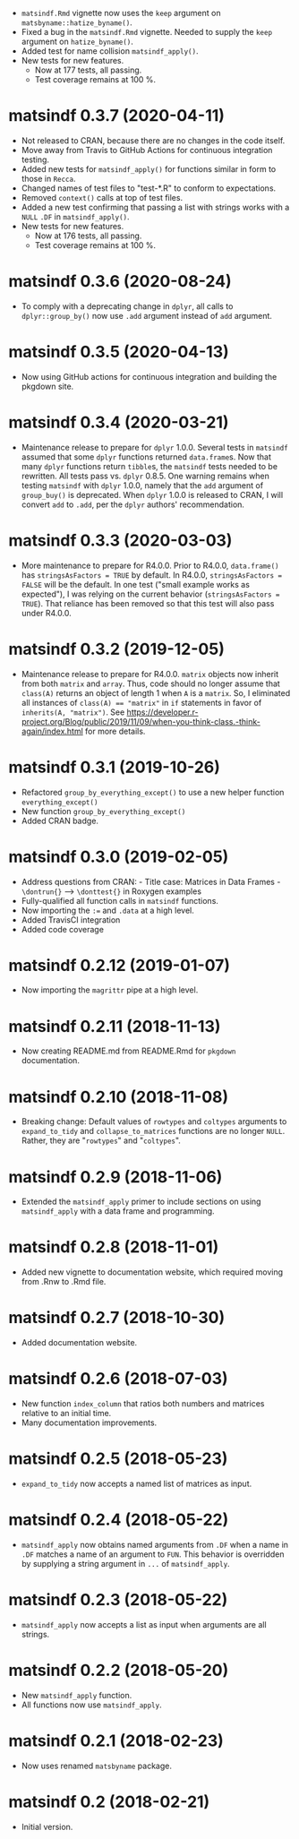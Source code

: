 * `matsindf.Rmd` vignette now uses the `keep` argument on `matsbyname::hatize_byname()`.
* Fixed a bug in the `matsindf.Rmd` vignette.
  Needed to supply the `keep` argument on `hatize_byname()`.
* Added test for name collision `matsindf_apply()`.
* New tests for new features.
    * Now at 177 tests, all passing.
    * Test coverage remains at 100 %.


# matsindf 0.3.7 (2020-04-11)

* Not released to CRAN, because there are no changes in the code itself.
* Move away from Travis to GitHub Actions for continuous integration testing.
* Added new tests for `matsindf_apply()` for 
  functions similar in form to those in `Recca`.
* Changed names of test files to "test-*.R" to conform to expectations.
* Removed `context()` calls at top of test files.
* Added a new test confirming that 
  passing a list with strings works with a `NULL` `.DF` in `matsindf_apply()`.
* New tests for new features.
    * Now at 176 tests, all passing.
    * Test coverage remains at 100 %.


# matsindf 0.3.6 (2020-08-24)

* To comply with a deprecating change in `dplyr`, 
  all calls to `dplyr::group_by()` now use `.add` argument
  instead of `add` argument.


# matsindf 0.3.5 (2020-04-13)

* Now using GitHub actions for continuous integration
  and building the pkgdown site.


# matsindf 0.3.4 (2020-03-21)

* Maintenance release to prepare for `dplyr` 1.0.0.
  Several tests in `matsindf` assumed that some `dplyr` functions returned 
  `data.frame`s.
  Now that many `dplyr` functions return `tibble`s, the `matsindf` tests needed to be rewritten.
  All tests pass vs. `dplyr` 0.8.5.
  One warning remains when testing `matsindf` with `dplyr` 1.0.0,
  namely that the `add` argument of `group_buy()` is deprecated.
  When `dplyr` 1.0.0 is released to CRAN, 
  I will convert `add` to `.add`, per the `dplyr` authors' recommendation.


# matsindf 0.3.3 (2020-03-03)

* More maintenance to prepare for R4.0.0.
  Prior to R4.0.0, `data.frame()` has `stringsAsFactors = TRUE` by default.
  In R4.0.0, `stringsAsFactors = FALSE` will be the default.
  In one test ("small example works as expected"), 
  I was relying on the current behavior (`stringsAsFactors = TRUE`).
  That reliance has been removed so that this test will also pass under R4.0.0.


# matsindf 0.3.2 (2019-12-05)

* Maintenance release to prepare for R4.0.0.
  `matrix` objects now inherit from both `matrix` and `array`.
  Thus, code should no longer assume that `class(A)` returns an object of length 1 when `A` is a `matrix`.
  So, I eliminated all instances of `class(A) == "matrix"` in `if` statements
  in favor of `inherits(A, "matrix")`.
  See https://developer.r-project.org/Blog/public/2019/11/09/when-you-think-class.-think-again/index.html
  for more details.


# matsindf 0.3.1 (2019-10-26)

* Refactored `group_by_everything_except()` to use a new helper function `everything_except()`
* New function `group_by_everything_except()`
* Added CRAN badge.


# matsindf 0.3.0 (2019-02-05)

* Address questions from CRAN: 
      - Title case: Matrices in Data Frames
      - `\dontrun{}` --> `\donttest{}` in Roxygen examples 
* Fully-qualified all function calls in `matsindf` functions.
* Now importing the `:=` and `.data` at a high level.
* Added TravisCI integration
* Added code coverage


# matsindf 0.2.12 (2019-01-07)

* Now importing the `magrittr` pipe at a high level.


# matsindf 0.2.11 (2018-11-13)

* Now creating README.md from README.Rmd for `pkgdown` documentation.


# matsindf 0.2.10 (2018-11-08)

* Breaking change: Default values of `rowtypes` and `coltypes` arguments to 
  `expand_to_tidy` and `collapse_to_matrices` functions are no longer `NULL`.
  Rather, they are "`rowtypes`" and "`coltypes`".


# matsindf 0.2.9 (2018-11-06)

* Extended the `matsindf_apply` primer to include sections on using `matsindf_apply` with a data frame and programming.


# matsindf 0.2.8 (2018-11-01)

* Added new vignette to documentation website, 
  which required moving from .Rnw to .Rmd file.


# matsindf 0.2.7 (2018-10-30)

* Added documentation website.


# matsindf 0.2.6 (2018-07-03)

* New function `index_column` that ratios both numbers and matrices relative to an initial time.
* Many documentation improvements.


# matsindf 0.2.5 (2018-05-23)

* `expand_to_tidy` now accepts a named list of matrices as input.


# matsindf 0.2.4 (2018-05-22)

* `matsindf_apply` now obtains named arguments from `.DF` 
  when a name in `.DF` matches a name of an argument to `FUN`.
  This behavior is overridden by supplying a string argument in `...` 
  of `matsindf_apply`.


# matsindf 0.2.3 (2018-05-22)

* `matsindf_apply` now accepts a list as input when arguments are all strings.


# matsindf 0.2.2 (2018-05-20)

* New `matsindf_apply` function.
* All functions now use `matsindf_apply`.


# matsindf 0.2.1 (2018-02-23)

* Now uses renamed `matsbyname` package.


# matsindf 0.2 (2018-02-21)

* Initial version.
